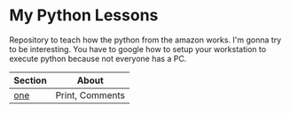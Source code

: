 # My Python Lessons

Repository to teach how the python from the amazon works. I'm gonna try to be interesting. You have to google how to setup your workstation to execute python because not everyone has a PC.

| Section | About |
| ------- | ----- |
| [one](/01) | Print, Comments |
